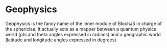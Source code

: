 # Geophysics
Geophysics is the fancy name of the inner module of BlochJS in charge of the sphericlae.
It actually acts as a mapper between a quantum physics world
(phi and theta angles expressed in radians) and a geographic world 
(latitude and longitude angles expressed in degrees).
